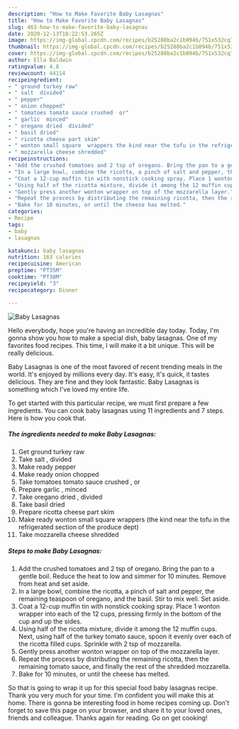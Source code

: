 ```yaml
---
description: "How to Make Favorite Baby Lasagnas"
title: "How to Make Favorite Baby Lasagnas"
slug: 463-how-to-make-favorite-baby-lasagnas
date: 2020-12-13T18:22:53.265Z
image: https://img-global.cpcdn.com/recipes/b25288ba2c1b894b/751x532cq70/baby-lasagnas-recipe-main-photo.jpg
thumbnail: https://img-global.cpcdn.com/recipes/b25288ba2c1b894b/751x532cq70/baby-lasagnas-recipe-main-photo.jpg
cover: https://img-global.cpcdn.com/recipes/b25288ba2c1b894b/751x532cq70/baby-lasagnas-recipe-main-photo.jpg
author: Ella Baldwin
ratingvalue: 4.8
reviewcount: 44114
recipeingredient:
- " ground turkey raw"
- " salt  divided"
- " pepper"
- " onion chopped"
- " tomatoes tomato sauce crushed  or"
- " garlic  minced"
- " oregano dried  divided"
- " basil dried"
- " ricotta cheese part skim"
- " wonton small square  wrappers the kind near the tofu in the refrigerated section of the produce dept"
- " mozzarella cheese shredded"
recipeinstructions:
- "Add the crushed tomatoes and 2 tsp of oregano. Bring the pan to a gentle boil. Reduce the heat to low and simmer for 10 minutes. Remove from heat and set aside."
- "In a large bowl, combine the ricotta, a pinch of salt and pepper, the remaining teaspoon of oregano, and the basil. Stir to mix well. Set aside."
- "Coat a 12-cup muffin tin with nonstick cooking spray. Place 1 wonton wrapper into each of the 12 cups, pressing firmly in the bottom of the cup and up the sides."
- "Using half of the ricotta mixture, divide it among the 12 muffin cups. Next, using half of the turkey tomato sauce, spoon it evenly over each of the ricotta filled cups. Sprinkle with 2 tsp of mozzarella."
- "Gently press another wonton wrapper on top of the mozzarella layer."
- "Repeat the process by distributing the remaining ricotta, then the remaining tomato sauce, and finally the rest of the shredded mozzarella."
- "Bake for 10 minutes, or until the cheese has melted."
categories:
- Recipe
tags:
- baby
- lasagnas

katakunci: baby lasagnas 
nutrition: 163 calories
recipecuisine: American
preptime: "PT35M"
cooktime: "PT30M"
recipeyield: "3"
recipecategory: Dinner

---
```



![Baby Lasagnas](https://img-global.cpcdn.com/recipes/b25288ba2c1b894b/751x532cq70/baby-lasagnas-recipe-main-photo.jpg)

Hello everybody, hope you're having an incredible day today. Today, I'm gonna show you how to make a special dish, baby lasagnas. One of my favorites food recipes. This time, I will make it a bit unique. This will be really delicious.

Baby Lasagnas is one of the most favored of recent trending meals in the world. It's enjoyed by millions every day. It's easy, it's quick, it tastes delicious. They are fine and they look fantastic. Baby Lasagnas is something which I've loved my entire life.




To get started with this particular recipe, we must first prepare a few ingredients. You can cook baby lasagnas using 11 ingredients and 7 steps. Here is how you cook that.

<!--inarticleads1-->

##### The ingredients needed to make Baby Lasagnas:

1. Get  ground turkey raw
1. Take  salt , divided
1. Make ready  pepper
1. Make ready  onion chopped
1. Take  tomatoes tomato sauce crushed , or
1. Prepare  garlic , minced
1. Take  oregano dried , divided
1. Take  basil dried
1. Prepare  ricotta cheese part skim
1. Make ready  wonton small square  wrappers (the kind near the tofu in the refrigerated section of the produce dept)
1. Take  mozzarella cheese shredded




<!--inarticleads2-->

##### Steps to make Baby Lasagnas:

1. Add the crushed tomatoes and 2 tsp of oregano. Bring the pan to a gentle boil. Reduce the heat to low and simmer for 10 minutes. Remove from heat and set aside.
1. In a large bowl, combine the ricotta, a pinch of salt and pepper, the remaining teaspoon of oregano, and the basil. Stir to mix well. Set aside.
1. Coat a 12-cup muffin tin with nonstick cooking spray. Place 1 wonton wrapper into each of the 12 cups, pressing firmly in the bottom of the cup and up the sides.
1. Using half of the ricotta mixture, divide it among the 12 muffin cups. Next, using half of the turkey tomato sauce, spoon it evenly over each of the ricotta filled cups. Sprinkle with 2 tsp of mozzarella.
1. Gently press another wonton wrapper on top of the mozzarella layer.
1. Repeat the process by distributing the remaining ricotta, then the remaining tomato sauce, and finally the rest of the shredded mozzarella.
1. Bake for 10 minutes, or until the cheese has melted.




So that is going to wrap it up for this special food baby lasagnas recipe. Thank you very much for your time. I'm confident you will make this at home. There is gonna be interesting food in home recipes coming up. Don't forget to save this page on your browser, and share it to your loved ones, friends and colleague. Thanks again for reading. Go on get cooking!
